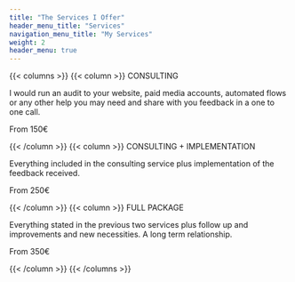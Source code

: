 ```yaml
---
title: "The Services I Offer"
header_menu_title: "Services"
navigation_menu_title: "My Services"
weight: 2
header_menu: true
---
```


{{< columns >}}
  {{< column >}}
    CONSULTING
    <p>I would run an audit to your website, paid media accounts, automated flows or any other help you may need and share with you feedback in a one to one call.</p>
    <p class="price">From 150€</p>
  {{< /column >}}
  {{< column >}}
   CONSULTING + IMPLEMENTATION
    <p>Everything included in the consulting service plus implementation of the feedback received.</p>
    <p class="price">From 250€</p>
  {{< /column >}}
  {{< column >}}
    FULL PACKAGE
    <p>Everything stated in the previous two services plus follow up and improvements and new necessities. A long term relationship. </p>
    <p class="price">From 350€</p>
  {{< /column >}}
{{< /columns >}}

